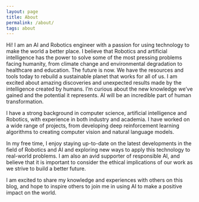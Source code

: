 ```yaml
---
layout: page
title: About
permalink: /about/
tags: about
---
```


Hi! I am an AI and Robotics engineer with a passion for using technology to make the world a better place. I believe that Robotics and artificial intelligence has the power to solve some of the most pressing problems facing humanity, from climate change and environmental degradation to healthcare and education. The future is now. We have the resources and tools today to rebuild a sustainable planet that works for all of us. I am excited about amazing discoveries and unexpected results made by the intelligence created by humans. I’m curious about the new knowledge we’ve gained and the potential it represents. AI will be an incredible part of human transformation.

I have a strong background in computer science, artificial intelligence and Robotics, with experience in both industry and academia. I have worked on a wide range of projects, from developing deep reinforcement learning algorithms to creating computer vision and natural language models.

In my free time, I enjoy staying up-to-date on the latest developments in the field of Robotics and AI and exploring new ways to apply this technology to real-world problems. I am also an avid supporter of responsible AI, and believe that it is important to consider the ethical implications of our work as we strive to build a better future.

I am excited to share my knowledge and experiences with others on this blog, and hope to inspire others to join me in using AI to make a positive impact on the world.
